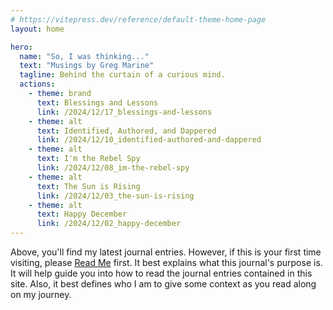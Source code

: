 ```yaml
---
# https://vitepress.dev/reference/default-theme-home-page
layout: home

hero:
  name: "So, I was thinking..."
  text: "Musings by Greg Marine"
  tagline: Behind the curtain of a curious mind.
  actions:
    - theme: brand
      text: Blessings and Lessons
      link: /2024/12/17_blessings-and-lessons
    - theme: alt
      text: Identified, Authored, and Dappered
      link: /2024/12/10_identified-authored-and-dappered
    - theme: alt
      text: I'm the Rebel Spy
      link: /2024/12/08_im-the-rebel-spy
    - theme: alt
      text: The Sun is Rising
      link: /2024/12/03_the-sun-is-rising
    - theme: alt
      text: Happy December
      link: /2024/12/02_happy-december
---
```


Above, you'll find my latest journal entries. However, if this is your first time visiting, please [Read Me](read-me) first. It best explains what this journal's purpose is. It will help guide you into how to read the journal entries contained in this site. Also, it best defines who I am to give some context as you read along on my journey.